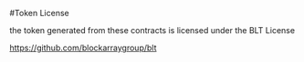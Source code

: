 #Token License

the token generated from these contracts is licensed under the BLT License 

https://github.com/blockarraygroup/blt